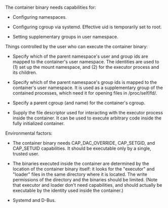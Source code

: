 The container binary needs capabilities for:

  - Configuring namespaces.

  - Configuring cgroup via systemd.  Effective uid is temporarily set to root.

  - Setting supplementary groups in user namespace.

Things controlled by the user who can execute the container binary:

  - Specify which of the parent namespace's user and group ids are mapped to the
    container's user namespace.  The identities are used to (1) set up the
    mount namespace, and (2) for the executor process and its children.

  - Specify which of the parent namespace's group ids is mapped to the
    container's user namespace.  It is used as a supplementary group of the
    contained processes, which need it for opening files in /proc/self/fd/.

  - Specify a parent cgroup (and name) for the container's cgroup.

  - Supply the file descriptor used for interacting with the executor process
    inside the container.  It can be used to execute arbitrary code inside the
    fully initialized container.

Environmental factors:

  - The container binary needs CAP_DAC_OVERRIDE, CAP_SETGID, and CAP_SETUID
    capabilities.  It should be executable only by a single, trusted user.

  - The binaries executed inside the container are determined by the location
    of the container binary itself: it looks for the "executor" and "loader"
    files in the same directory where it is located.  The write permissions of
    the directory and the binaries should be limited.  (Note that executor and
    loader don't need capabilities, and should actually be executable by the
    identity used inside the container.)

  - Systemd and D-Bus.

